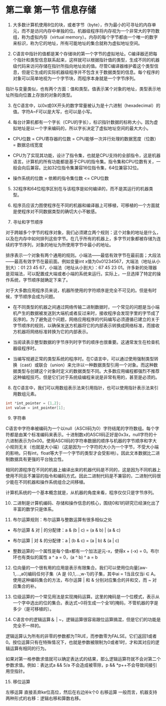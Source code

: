 # 第二章 第一节 信息存储

1. 大多数计算机使用8位的块，或者字节（byte），作为最小的可寻址的内存单元，而不是访问内存中单独的位。机器级程序将内存视为一个非常大的字符数组，称为虚拟内存（virtual memory）。内存的每个字节都由一个唯一的数字来标识，称为它的地址，所有可能地址的集合就称为虚拟地址空间。

2. C语言中指针的值都是某个存储块的第一个字节的虚拟地址。C编译器还把每个指针和类型信息联系起来，这样就可以根据指针值的类型，生成不同的机器级代码来访问存储在指针所指向地址处的值。尽管C编译器维护着这个类型信息，但是它生成的实际机器级程序并不包含关于数据类型的信息。每个程序的对象可以简单地视为一个字节块，而程序本身就是一个字节序列。

  指针与变量类似，也有两个方面：值和类型。值表示某个对象的地址，类型表示地址所指向位置上存放的对象的类型。

3. 在C语言中，以0x或0X开头的数字常量被认为是十六进制（hexadecimal）的值。字符A~F可以是大写，也可以是小写。

4. 每台计算机都有一个字长（CPU的字长），标识指针数据的标称大小。因为虚拟地址是以一个字来编码的，所以字长决定了虚拟地址空间的最大大小。
  - CPU位数 = CPU寄存器的位数 = CPU能够一次并行处理的数据宽度（位数）= 数据总线宽度

  - CPU为了实现其功能，设计了指令集，也就是CPU支持的全部指令，这是机器语言。计算机的所有功能都是基于CPU的指令集。指令集和CPU位数有关，一般会向后兼容。比如32位指令集兼容16位指令集，64位兼容32位。

  - 操作系统的位数 = 依赖的指令集位数 <= CPU位数

5. 32程序和64位程序区别在与该程序是如何编译的，而不是其运行的机器类型。

6. 程序员应该力图使程序在不同的机器和编译器上可移植，可移植的一个方面就是使程序对不同数据类型的确切大小不敏感。

7. 寻址和字节顺序

  对于跨越多个字节的程序对象，我们必须建立两个规则：这个对象的地址是什么，以及在内存中如何排列这些字节。在几乎所有的机器上，多字节对象都被存储为连续的字节序列，对象的地址为所使用字节中最小的地址。

  排序表示一个对象有两个通用的规则。小端法——最低有效字节在最前面；大段法——最高有效字节在最前面。例如变量int x值为0x01234567，大端法（地址从小到大）：01 23 45 67，小端法（地址从小到大）：67 45 23 01。许多新的处理器是双端法，可以配置成大端或者小端的系统来运行。实际上，一旦选择了特定的操作系统，字节顺序就确定下来了。

  对于大多数应用程序员来说，机器所使用的字符顺序是完全不可见的。但是有时候，字节顺序会成为问题。

  - 在不同类型的机器之间通过网络传输二进制数据时，一个常见的问题是当小端机产生的数据被发送到大端机或者反过来时，接收程序会发现字里的字节成了反序的。为了避免这个问题，网络应用程序的代码编写必须遵循已建立的关于字节顺序的规则，以确保发送方机器将它的内部表示转换成网络标准，而接收方机器将网络标准转换为它的内部表示。

  - 当阅读表示整型数据的字节序列时字节的顺序也很重要。这通常发生在检查机器级程序时。

  - 当编写规避正常的类型系统的程序时。在C语言中，可以通过使用强制类型转换（cast）或联合（union）来允许以一种数据类型引用一个对象。而这种数据类型与创建这个对象时定义的数据类型不同。大多数应用编程都强烈不推荐这种编程技巧，但是它们对于系统级编程来说是非常有用的，甚至是必须的。

8. 在C语言中，我们可以用数组表示法来引用指针，也可以使用指针表示法来引用数组元素。

```C
int *int_pointer = {1,2};
int value = int_pointer[1];
```

9. 字符串

  C语言中字符串被编码为一个以null（ASCII码为0）字符结尾的字符数组。每个字符都是由某个标准编码来表示。十进制数x的ASCII码正好是0x3x，null字符的十六进制表示为0x00。使用ASCII码的字符串数据的顺序与机器的字节顺序和字大小规则无关（也就是大小端）（这是因为一个字符的大小为一个字节，不受大小端的影响，只有int，float等大于一个字节的类型才会受影响）。因此文本数据比二进制数据具有更强的平台独立性。

  相同的源程序在不同的机器上编译出来的机器代码是不同的，这是因为不同机器上使用不同且不兼容的指令和编码方式。因此二进制代码是不兼容的，二进制代码很少能在不同机器和操作系统组合之间移植。

  计算机系统的一个基本概念就是，从机器的角度来看，程序仅仅只是字节序列。

10. 二进制是计算机编码、存储和操作信息的核心，围绕0和1的研究已经演化出了丰富的数学只是体系。

11. 布尔运算规则：布尔运算与整数运算有很多相似之处

  - 布尔运算 & 对 | 的分配律：a & (b | c) = (a & b) | (a & c)

  - 布尔运算 | 对 & 的分配律：a | (b & c) = (a | b) & (a | c)

  - 整数运算的一个属性是每个值x都有一个加法逆元-x，使得x + (-x) = 0。布尔环也有类似的属性 a ^ a = 0，(a ^ b) ^ a = b

12. 位向量的一个很有用的应用是表示有限集合。我们可以使用位向量[aw-1,...,a0]编码任何子集（A 是 {0,1,...,w-1}的子集，其中ai = 1当且仅当i ∈ A。使用这种编码集合的方法，布尔运算 | 和 & 分别对应集合的并和交，而 ~ 对应集合的补。

13. 位级运算的一个常见用法是实现掩码运算。这里的掩码是一个位模式，表示从一个字中选出的位的集合。表达式~0将生成一个全1的掩码，不管机器的字是多少（是可移植的）。

14. C语言中的逻辑运算＆ | ~，逻辑运算很容易跟位运算搞混，但是它们的功能是完全不一样的。

  逻辑运算认为所有的非零的参数都为TRUE，而参数零为FALSE。它们返回1或者0。按位运算只有在特殊情况下，也就是参数被限制为0或者1时，才和其对应的逻辑运算有相同的行为。

  如果对第一格参数求值就可以确定表达式的结果，那么逻辑运算符就不会对第二个参数求值。例如：表达式a && 5/a 不会造成被零除，p && *p++不会导致间接引用空指针。

15. 移位运算

  左移运算 直接丢弃ke位高位，然后在右边补k个0
  右移运算 一般而言，机器支持两种形式的右移：逻辑右移和算数右移。
